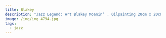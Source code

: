 ```yaml
---
title: Blakey
description: "Jazz Legend: Art Blakey Moanin’ . Oilpainting 20cm x 20cm. "
image: /img/img_4794.jpg
tags:
  - jazz
---
```

